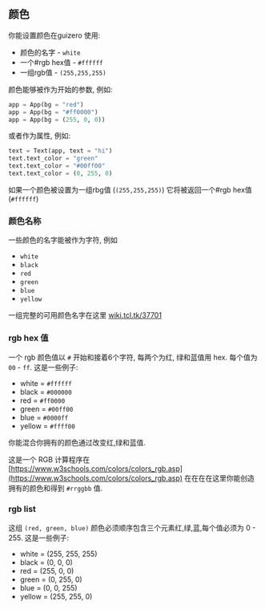 ## 颜色

你能设置颜色在guizero 使用:

- 颜色的名字 - `white`
- 一个#rgb hex值 - `#ffffff`
- 一组rgb值 - `(255,255,255)`

颜色能够被作为开始的参数, 例如:

```python
app = App(bg = "red")
app = App(bg = "#ff0000")
app = App(bg = (255, 0, 0))
```

或者作为属性, 例如:

```python
text = Text(app, text = "hi")
text.text_color = "green"
text.text_color = "#00ff00"
text.text_color = (0, 255, 0)
```

如果一个颜色被设置为一组rbg值 (`(255,255,255)`) 它将被返回一个#rgb hex值(`#ffffff`)

### 颜色名称

一些颜色的名字能被作为字符, 例如

- `white`
- `black`
- `red`
- `green`
- `blue`
- `yellow`

一组完整的可用颜色名字在这里 [wiki.tcl.tk/37701](https://wiki.tcl.tk/37701)

### rgb hex 值

一个 rgb 颜色值以 `#` 开始和接着6个字符, 每两个为红, 绿和蓝值用 hex. 每个值为 `00` - `ff`. 这是一些例子:

- white = `#ffffff`
- black = `#000000`
- red = `#ff0000`
- green = `#00ff00`
- blue = `#0000ff`
- yellow = `#ffff00`

你能混合你拥有的颜色通过改变红,绿和蓝值.

这是一个 RGB 计算程序在 [https://www.w3schools.com/colors/colors_rgb.asp](https://www.w3schools.com/colors/colors_rgb.asp) 在在在在这里你能创造拥有的颜色和得到 `#rrggbb` 值.

### rgb list

这组 `(red, green, blue)` 颜色必须顺序包含三个元素红,绿,蓝,每个值必须为 0 - 255. 这是一些例子:

- white = (255, 255, 255)
- black = (0, 0, 0)
- red = (255, 0, 0)
- green = (0, 255, 0)
- blue = (0, 0, 255)
- yellow = (255, 255, 0)
